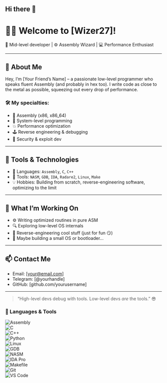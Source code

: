 ## Hi there 👋


# 👨‍💻 Welcome to [Wizer27]!

🧠 Mid-level developer | ⚙️ Assembly Wizard | 💻 Performance Enthusiast

---

## 🔩 About Me

Hey, I’m [Your Friend’s Name] – a passionate low-level programmer who speaks fluent Assembly (and probably in hex too). I write code as close to the metal as possible, squeezing out every drop of performance.

### 🛠️ My specialties:

- 🧬 Assembly (x86, x86_64)
- 🧱 System-level programming
- 💥 Performance optimization
- 🕹️ Reverse engineering & debugging
- 🔐 Security & exploit dev

---

## 🧰 Tools & Technologies

- 🧠 Languages: `Assembly`, `C`, `C++`
- 🧰 Tools: `NASM`, `GDB`, `IDA`, `Radare2`, `Linux`, `Make`
- 💡 Hobbies: Building from scratch, reverse-engineering software, optimizing to the limit

---

## 🚀 What I’m Working On

- ⚙️ Writing optimized routines in pure ASM  
- 🔍 Exploring low-level OS internals  
- 🧠 Reverse-engineering cool stuff (just for fun 😏)  
- 🧱 Maybe building a small OS or bootloader...

---

## 📫 Contact Me

- Email: [your@email.com]  
- Telegram: [@yourhandle]  
- GitHub: [github.com/yourusername]

---

> “High-level devs debug with tools. Low-level devs *are* the tools.” 😎



### 🧰 Languages & Tools

![Assembly](https://img.shields.io/badge/Assembly-525252?style=for-the-badge&logo=gnuemacs&logoColor=white)  
![C](https://img.shields.io/badge/C-00599C?style=for-the-badge&logo=c&logoColor=white)  
![C++](https://img.shields.io/badge/C++-00599C?style=for-the-badge&logo=cplusplus&logoColor=white)  
![Python](https://img.shields.io/badge/Python-3776AB?style=for-the-badge&logo=python&logoColor=white)  
![Linux](https://img.shields.io/badge/Linux-FCC624?style=for-the-badge&logo=linux&logoColor=black)  
![GDB](https://img.shields.io/badge/GDB-000000?style=for-the-badge&logo=gnu&logoColor=white)  
![NASM](https://img.shields.io/badge/NASM-4B0082?style=for-the-badge&logoColor=white)  
![IDA Pro](https://img.shields.io/badge/IDA--Pro-000000?style=for-the-badge&logo=protonmail&logoColor=white)  
![Makefile](https://img.shields.io/badge/Makefile-3776AB?style=for-the-badge&logo=gnu&logoColor=white)  
![Git](https://img.shields.io/badge/Git-F05032?style=for-the-badge&logo=git&logoColor=white)  
![VS Code](https://img.shields.io/badge/VSCode-007ACC?style=for-the-badge&logo=visual-studio-code&logoColor=white)




<!--
**Wizer27/Wizer27** is a ✨ _special_ ✨ repository because its `README.md` (this file) appears on your GitHub profile.

Here are some ideas to get you started:

- 🌱 I’m currently learning ...
- 👯 I’m looking to collaborate on ...
- 🤔 I’m looking for help with ...
- 💬 Ask me about ...
- 📫 How to reach me: ...
- 😄 Pronouns: ...
- ⚡ Fun fact: ...
-->
